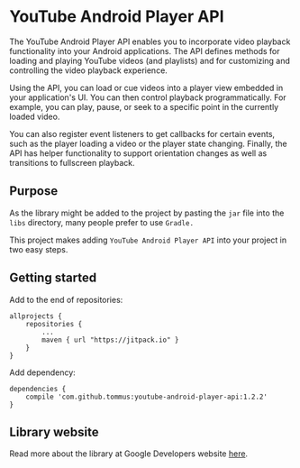 # YouTube Android Player API

The YouTube Android Player API enables you to incorporate video playback functionality into your Android applications. The API defines methods for loading and playing YouTube videos (and playlists) and for customizing and controlling the video playback experience.

Using the API, you can load or cue videos into a player view embedded in your application's UI. You can then control playback programmatically. For example, you can play, pause, or seek to a specific point in the currently loaded video.

You can also register event listeners to get callbacks for certain events, such as the player loading a video or the player state changing. Finally, the API has helper functionality to support orientation changes as well as transitions to fullscreen playback.

## Purpose

As the library might be added to the project by pasting the `jar` file into the `libs` directory, many people prefer to use `Gradle.`

This project makes adding `YouTube Android Player API` into your project in two easy steps.

## Getting started

Add to the end of repositories:

    allprojects {
        repositories {
            ...
            maven { url "https://jitpack.io" }
        }
    }

Add dependency:

    dependencies {
        compile 'com.github.tommus:youtube-android-player-api:1.2.2'
    }

## Library website

Read more about the library at Google Developers website [here](https://developers.google.com/youtube/android/player/).
